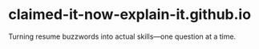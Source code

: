 # claimed-it-now-explain-it.github.io
Turning resume buzzwords into actual skills—one question at a time.
